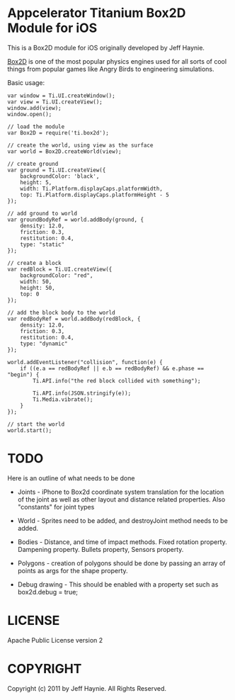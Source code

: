 Appcelerator Titanium Box2D Module for iOS
==========================================

This is a Box2D module for iOS originally developed by Jeff Haynie.

[Box2D](http://www.box2d.org/) is one of the most popular physics engines used for all sorts of
cool things from popular games like Angry Birds to engineering simulations.


Basic usage:

~~~
var window = Ti.UI.createWindow();
var view = Ti.UI.createView();
window.add(view);
window.open();

// load the module
var Box2D = require('ti.box2d');

// create the world, using view as the surface
var world = Box2D.createWorld(view);

// create ground
var ground = Ti.UI.createView({
	backgroundColor: 'black',
	height: 5,
	width: Ti.Platform.displayCaps.platformWidth,
	top: Ti.Platform.displayCaps.platformHeight - 5
});

// add ground to world
var groundBodyRef = world.addBody(ground, {
	density: 12.0,
	friction: 0.3,
	restitution: 0.4,
	type: "static"
});

// create a block
var redBlock = Ti.UI.createView({
	backgroundColor: "red",
	width: 50,
	height: 50,
	top: 0
});

// add the block body to the world
var redBodyRef = world.addBody(redBlock, {
	density: 12.0,
	friction: 0.3,
	restitution: 0.4,
	type: "dynamic"
});

world.addEventListener("collision", function(e) {
	if ((e.a == redBodyRef || e.b == redBodyRef) && e.phase == "begin") {
		Ti.API.info("the red block collided with something");

		Ti.API.info(JSON.stringify(e));
		Ti.Media.vibrate();
	}
});

// start the world
world.start();
~~~



TODO
===

Here is an outline of what needs to be done

* Joints - iPhone to Box2d coordinate system translation for the location of the joint as well as other layout and distance related properties. Also "constants" for joint types

* World - Sprites need to be added, and destroyJoint method needs to be added.

* Bodies - Distance, and time of impact methods. Fixed rotation property. Dampening property. Bullets property, Sensors property.

* Polygons - creation of polygons should be done by passing an array of points as args for the shape property.

* Debug drawing - This should be enabled with a property set such as box2d.debug = true;

LICENSE
=======
Apache Public License version 2


COPYRIGHT
=========
Copyright (c) 2011 by Jeff Haynie. All Rights Reserved.
